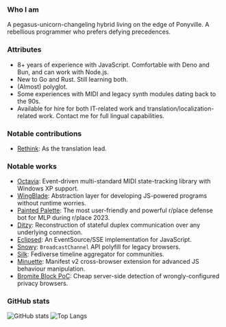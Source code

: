 ### Who I am
A pegasus-unicorn-changeling hybrid living on the edge of Ponyville. A rebellious programmer who prefers defying precedences.

### Attributes
* 8+ years of experience with JavaScript. Comfortable with Deno and Bun, and can work with Node.js.
* New to Go and Rust. Still learning both.
* (Almost) polyglot.
* Some experiences with MIDI and legacy synth modules dating back to the 90s.
* Available for hire for both IT-related work and translation/localization-related work. Contact me for full lingual capabilities.

### Notable contributions
* [Rethink](https://github.com/celzero/rethink-app): As the translation lead.

### Notable works
* [Octavia](https://github.com/ltgcgo/octavia): Event-driven multi-standard MIDI state-tracking library with Windows XP support.
* [WingBlade](https://github.com/ltgcgo/wingblade): Abstraction layer for developing JS-powered programs without runtime worries.
* [Painted Palette](https://github.com/ltgcgo/painted-palette): The most user-friendly and powerful r/place defense bot for MLP during r/place 2023.
* [Ditzy](https://github.com/ltgcgo/ditzy): Reconstruction of stateful duplex communication over any underlying connection.
* [Eclipsed](https://github.com/ltgcgo/eclipsed): An EventSource/SSE implementation for JavaScript.
* [Snowy](https://github.com/ltgcgo/snowy): `BroadcastChannel` API polyfill for legacy browsers.
* [Silk](https://github.com/ltgcgo/silk): Fediverse timeline aggregator for communities.
* [Minuette](https://github.com/ltgcgo/minuette): Manifest v2 cross-browser extension for advanced JS behaviour manipulation.
* [Bromite Block PoC](https://github.com/PoneyClairDeLune/bromite-block): Cheap server-side detection of wrongly-configured privacy browsers.

### GitHub stats
![GitHub stats](https://github-readme-stats.vercel.app/api?username=PoneyClairDeLune&show_icons=true&theme=radical)
![Top Langs](https://github-readme-stats-git-masterrstaa-rickstaa.vercel.app/api/top-langs/?username=PoneyClairDeLune&layout=compact)
